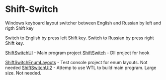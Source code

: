 # Shift-Switch
Windows keyboard layout switcher between English and Russian by left and rigth Shift key


Switch to English by press left Shift key. Switch to Russian by press right Shift key.

[ShiftSwitchUI](https://github.com/alezhu/Shift-Switch/tree/main/ShiftSwitchUI) - Main program project
[ShiftSwitch](https://github.com/alezhu/Shift-Switch/tree/main/ShiftSwitch) - Dll project for hook

[ShiftSwitchEnumLayouts](https://github.com/alezhu/Shift-Switch/tree/main/ShiftSwitchEnumLayouts) - Test console project for enum layouts. Not needed
[ShiftSwitchUI2](https://github.com/alezhu/Shift-Switch/tree/main/ShiftSwitchUI2) - Attemp to use WTL to build main program. Large size. Not needed.
